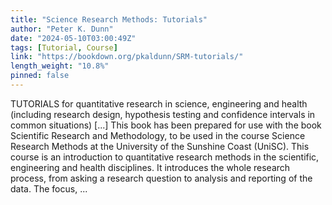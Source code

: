 ```yaml
---
title: "Science Research Methods: Tutorials"
author: "Peter K. Dunn"
date: "2024-05-10T03:00:49Z"
tags: [Tutorial, Course]
link: "https://bookdown.org/pkaldunn/SRM-tutorials/"
length_weight: "10.8%"
pinned: false
---
```


TUTORIALS for quantitative research in science, engineering and health (including research design, hypothesis testing and confidence intervals in common situations) [...] This book has been prepared for use with the book Scientific Research and Methodology, to be used in the course Science Research Methods at the University of the Sunshine Coast (UniSC). This course is an introduction to quantitative research methods in the scientific, engineering and health disciplines. It introduces the whole research process, from asking a research question to analysis and reporting of the data. The focus,  ...
